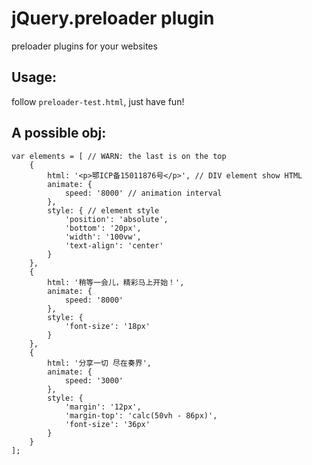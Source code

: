 # jQuery.preloader plugin
preloader plugins for your websites 

## Usage:
follow `preloader-test.html`, just have fun!

## A possible obj:
```
var elements = [ // WARN: the last is on the top
	{
		html: '<p>鄂ICP备15011876号</p>', // DIV element show HTML
		animate: {
			speed: '8000' // animation interval
		},
		style: { // element style
		    'position': 'absolute',
		    'bottom': '20px',
		    'width': '100vw',
		    'text-align': 'center'
		}
	},
	{
		html: '稍等一会儿，精彩马上开始！',
		animate: {
			speed: '8000'
		},
		style: {
			'font-size': '18px'
		}
	},
	{
		html: '分享一切 尽在奏界',
		animate: {
			speed: '3000'
		},
		style: {
			'margin': '12px',
			'margin-top': 'calc(50vh - 86px)',
			'font-size': '36px'
		}
	}
];
```

